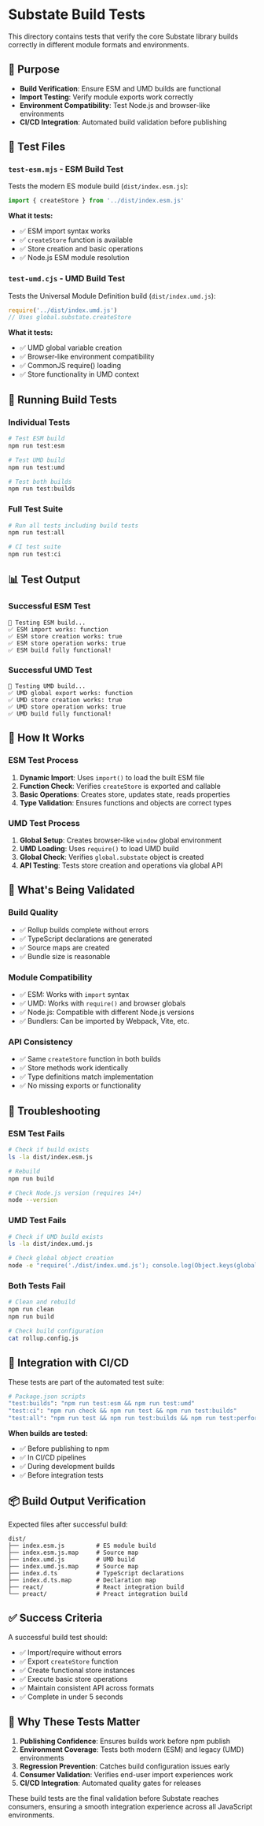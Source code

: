 # Substate Build Tests

This directory contains tests that verify the core Substate library builds correctly in different module formats and environments.

## 🎯 **Purpose**

- **Build Verification**: Ensure ESM and UMD builds are functional
- **Import Testing**: Verify module exports work correctly
- **Environment Compatibility**: Test Node.js and browser-like environments
- **CI/CD Integration**: Automated build validation before publishing

## 📁 **Test Files**

### **`test-esm.mjs`** - ESM Build Test
Tests the modern ES module build (`dist/index.esm.js`):

```javascript
import { createStore } from '../dist/index.esm.js'
```

**What it tests:**
- ✅ ESM import syntax works
- ✅ `createStore` function is available
- ✅ Store creation and basic operations
- ✅ Node.js ESM module resolution

### **`test-umd.cjs`** - UMD Build Test
Tests the Universal Module Definition build (`dist/index.umd.js`):

```javascript
require('../dist/index.umd.js')
// Uses global.substate.createStore
```

**What it tests:**
- ✅ UMD global variable creation
- ✅ Browser-like environment compatibility
- ✅ CommonJS require() loading
- ✅ Store functionality in UMD context

## 🚀 **Running Build Tests**

### **Individual Tests**
```bash
# Test ESM build
npm run test:esm

# Test UMD build  
npm run test:umd

# Test both builds
npm run test:builds
```

### **Full Test Suite**
```bash
# Run all tests including build tests
npm run test:all

# CI test suite
npm run test:ci
```

## 📊 **Test Output**

### **Successful ESM Test**
```
🧪 Testing ESM build...
✅ ESM import works: function
✅ ESM store creation works: true
✅ ESM store operation works: true
✅ ESM build fully functional!
```

### **Successful UMD Test**
```
🧪 Testing UMD build...
✅ UMD global export works: function
✅ UMD store creation works: true
✅ UMD store operation works: true
✅ UMD build fully functional!
```

## 🔧 **How It Works**

### **ESM Test Process**
1. **Dynamic Import**: Uses `import()` to load the built ESM file
2. **Function Check**: Verifies `createStore` is exported and callable
3. **Basic Operations**: Creates store, updates state, reads properties
4. **Type Validation**: Ensures functions and objects are correct types

### **UMD Test Process**
1. **Global Setup**: Creates browser-like `window` global environment
2. **UMD Loading**: Uses `require()` to load UMD build
3. **Global Check**: Verifies `global.substate` object is created
4. **API Testing**: Tests store creation and operations via global API

## 🎯 **What's Being Validated**

### **Build Quality**
- ✅ Rollup builds complete without errors
- ✅ TypeScript declarations are generated
- ✅ Source maps are created
- ✅ Bundle size is reasonable

### **Module Compatibility**
- ✅ ESM: Works with `import` syntax
- ✅ UMD: Works with `require()` and browser globals
- ✅ Node.js: Compatible with different Node.js versions
- ✅ Bundlers: Can be imported by Webpack, Vite, etc.

### **API Consistency**
- ✅ Same `createStore` function in both builds
- ✅ Store methods work identically
- ✅ Type definitions match implementation
- ✅ No missing exports or functionality

## 🐛 **Troubleshooting**

### **ESM Test Fails**
```bash
# Check if build exists
ls -la dist/index.esm.js

# Rebuild
npm run build

# Check Node.js version (requires 14+)
node --version
```

### **UMD Test Fails**
```bash
# Check if UMD build exists
ls -la dist/index.umd.js

# Check global object creation
node -e "require('./dist/index.umd.js'); console.log(Object.keys(global))"
```

### **Both Tests Fail**
```bash
# Clean and rebuild
npm run clean
npm run build

# Check build configuration
cat rollup.config.js
```

## 🔄 **Integration with CI/CD**

These tests are part of the automated test suite:

```bash
# Package.json scripts
"test:builds": "npm run test:esm && npm run test:umd"
"test:ci": "npm run check && npm run test && npm run test:builds"
"test:all": "npm run test && npm run test:builds && npm run test:performance"
```

**When builds are tested:**
- ✅ Before publishing to npm
- ✅ In CI/CD pipelines
- ✅ During development builds
- ✅ Before integration tests

## 📦 **Build Output Verification**

Expected files after successful build:

```
dist/
├── index.esm.js         # ES module build
├── index.esm.js.map     # Source map
├── index.umd.js         # UMD build  
├── index.umd.js.map     # Source map
├── index.d.ts           # TypeScript declarations
├── index.d.ts.map       # Declaration map
├── react/               # React integration build
└── preact/              # Preact integration build
```

## ✅ **Success Criteria**

A successful build test should:
- ✅ Import/require without errors
- ✅ Export `createStore` function
- ✅ Create functional store instances
- ✅ Execute basic store operations
- ✅ Maintain consistent API across formats
- ✅ Complete in under 5 seconds

## 🎯 **Why These Tests Matter**

1. **Publishing Confidence**: Ensures builds work before npm publish
2. **Environment Coverage**: Tests both modern (ESM) and legacy (UMD) environments
3. **Regression Prevention**: Catches build configuration issues early
4. **Consumer Validation**: Verifies end-user import experiences work
5. **CI/CD Integration**: Automated quality gates for releases

These build tests are the final validation before Substate reaches consumers, ensuring a smooth integration experience across all JavaScript environments.
